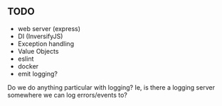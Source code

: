 

## TODO
* web server (express)
* DI (InversifyJS)
* Exception handling
* Value Objects
* eslint
* docker
* emit logging?



Do we do anything particular with logging? Ie, is there a logging server somewhere we can log errors/events to?
